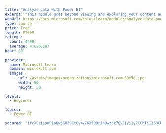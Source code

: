 ```yaml
---
title: "Analyze data with Power BI"
excerpt: "This module goes beyond viewing and exploring your content and explains how to interact with it by working with reports and dashboards to uncover and share new business insights."
webUrl: https://docs.microsoft.com/en-us/learn/modules/analyze-data-power-bi/
type: course
price: Free
length: PT60M
ratings:
  count: 4390
  average: 4.6968107
heat: 63

provider:
  name: Microsoft Learn
  domain: microsoft.com
  images:
    - url: /assets/images/organizations/microsoft.com-50x50.jpg
      width: 50
      height: 50

levels:
  - Beginner

topics:
  - Power BI

secured: "ifrXCz1LsnP1o6w5G029CtCv4v76X5Q9rJhDwz5z7QVCjVi1yFCChTiI258CKJlFIxAkJpEHES45VAVq1Sv9oA9NZvvhkIw1pYNm6Mu2SANU6Ow7kuVWT0LHY4/7IMafKxjXZWgBH6PQ90wvI/9rQhfx314dRuEWzz0NlrmR4TiASvnyZjDoSvnGXbVr3cUyVGHYAZS7Ct65xn4mpEX3zrbVZnXI4IY7+UQ/bwoxmGYcLoKtW+PeeYBRmBEyyZKLCC3p2cZHAV5osPlZ9Et7MwfJPOwInYaIoUOPSO9uzq2+kG8CW4dB3woq6/PmmF1vsylh428Iqdjm2V7c/AfsQinx9+9PlP7xQPrRMcVUBABlLxIiMHXlhUwjIfjc4eIdv7ek7/5xqbKE6naIRNWIUw==;Q8CBKJMnfGhP3vKEnvanfQ=="
---
```


